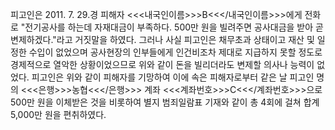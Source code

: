 피고인은 2011. 7. 29.경 피해자 <<<내국인이름>>>B<<</내국인이름>>>에게 전화로 "전기공사를 하는데 자재대금이 부족하다. 500만 원을 빌려주면 공사대금을 받아 곧 변제하겠다."라고 거짓말을 하였다. 그러나 사실 피고인은 채무초과 상태이고 재산 및 일정한 수입이 없었으며 공사현장의 인부들에게 인건비조차 제대로 지급하지 못할 정도로 경제적으로 열악한 상황이었으므로 위와 같이 돈을 빌리더라도 변제할 의사나 능력이 없었다.
피고인은 위와 같이 피해자를 기망하여 이에 속은 피해자로부터 같은 날 피고인 명의 <<<은행>>>농협<<</은행>>> 계좌 <<<계좌번호>>>C<<</계좌번호>>>으로 500만 원을 이체받은 것을 비롯하여 별지 범죄일람표 기재와 같이 총 4회에 걸쳐 합계 5,000만 원을 편취하였다.